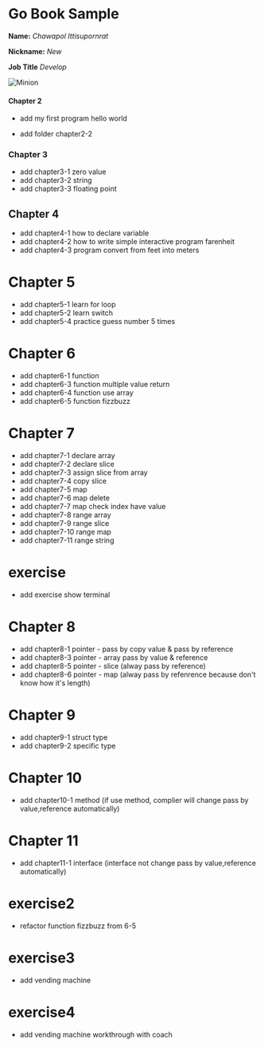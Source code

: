 # Go Book Sample

**Name:** *Chawapol Ittisupornrat*

**Nickname:** *New*

**Job Title** _Develop_

![Minion](http://octodex.github.com/images/minion.png)

#### Chapter 2

* add my first program hello world

* add folder chapter2-2

### Chapter 3

* add chapter3-1 zero value
* add chapter3-2 string
* add chapter3-3 floating point

## Chapter 4

* add chapter4-1 how to declare variable
* add chapter4-2 how to write simple interactive program farenheit
* add chapter4-3 program convert from feet into meters

# Chapter 5

* add chapter5-1 learn for loop
* add chapter5-2 learn switch
* add chapter5-4 practice guess number 5 times

# Chapter 6

* add chapter6-1 function
* add chapter6-3 function multiple value return
* add chapter6-4 function use array
* add chapter6-5 function fizzbuzz

# Chapter 7

* add chapter7-1 declare array
* add chapter7-2 declare slice
* add chapter7-3 assign slice from array
* add chapter7-4 copy slice
* add chapter7-5 map
* add chapter7-6 map delete
* add chapter7-7 map check index have value
* add chapter7-8 range array
* add chapter7-9 range slice
* add chapter7-10 range map
* add chapter7-11 range string

# exercise

* add exercise show terminal

# Chapter 8

* add chapter8-1 pointer - pass by copy value & pass by reference
* add chapter8-3 pointer - array pass by value & reference
* add chapter8-5 pointer - slice (alway pass by reference)
* add chapter8-6 pointer - map (alway pass by refenrence because don't know how it's length)

# Chapter 9
* add chapter9-1 struct type
* add chapter9-2 specific type


# Chapter 10
* add chapter10-1 method (if use method, complier will change pass by value,reference automatically)

# Chapter 11
* add chapter11-1 interface (interface not change pass by value,reference automatically)

# exercise2
* refactor function fizzbuzz from 6-5

# exercise3
* add vending machine

# exercise4
* add vending machine workthrough with coach